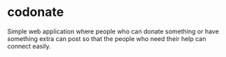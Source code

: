 # codonate
Simple web application where people who can donate something or have something extra can post so that the people who need their help can connect easily.
